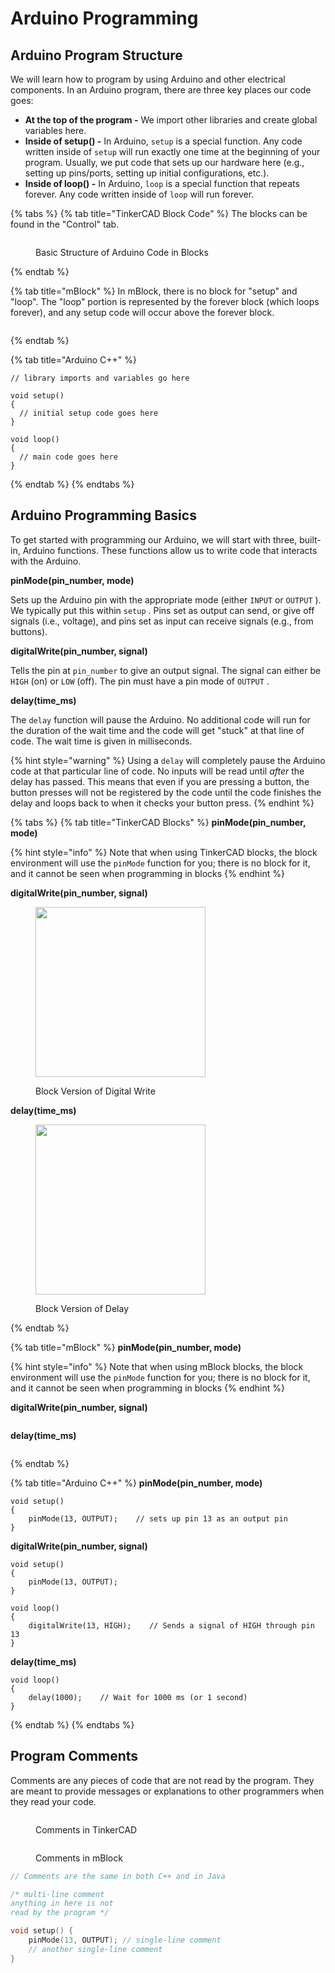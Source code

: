 # Arduino Programming

## Arduino Program Structure

We will learn how to program by using Arduino and other electrical components.  In an Arduino program, there are three key places our code goes:

* **At the top of the program -** We import other libraries and create global variables here.
* **Inside of setup() -** In Arduino, `setup` is a special function.  Any code written inside of `setup` will run exactly one time at the beginning of your program.  Usually, we put code that sets up our hardware here (e.g., setting up pins/ports, setting up initial configurations, etc.).
* **Inside of loop() -** In Arduino, `loop` is a special function that repeats forever.  Any code written inside of  `loop`  will run forever.

{% tabs %}
{% tab title="TinkerCAD Block Code" %}
The blocks can be found in the "Control" tab.

<div align="left"><figure><img src="../../.gitbook/assets/arduino_block_basic_structure.png" alt=""><figcaption><p>Basic Structure of Arduino Code in Blocks</p></figcaption></figure></div>
{% endtab %}

{% tab title="mBlock" %}
In mBlock, there is no block for "setup" and "loop".  The "loop" portion is represented by the forever block (which loops forever), and any setup code will occur above the forever block.

<figure><img src="../../.gitbook/assets/mBlock_basic_structure.png" alt=""><figcaption></figcaption></figure>
{% endtab %}

{% tab title="Arduino C++" %}
```arduino
// library imports and variables go here

void setup()
{
  // initial setup code goes here
}

void loop()
{
  // main code goes here
}
```
{% endtab %}
{% endtabs %}

## Arduino Programming Basics

To get started with programming our Arduino, we will start with three, built-in, Arduino functions.  These functions allow us to write code that interacts with the Arduino.

**pinMode(pin\_number, mode)**

Sets up the Arduino pin with the appropriate mode (either `INPUT` or `OUTPUT` ).  We typically put this within `setup` .  Pins set as output can send, or give off signals (i.e., voltage), and pins set as input can receive signals (e.g., from buttons).

**digitalWrite(pin\_number, signal)**

Tells the pin at `pin_number`  to give an output signal.  The signal can either be `HIGH` (on) or `LOW` (off).  The pin must have a pin mode of `OUTPUT` .

**delay(time\_ms)**

The `delay` function will pause the Arduino.  No additional code will run for the duration of the wait time and the code will get "stuck" at that line of code.  The wait time is given in milliseconds.

{% hint style="warning" %}
Using a `delay` will completely pause the Arduino code at that particular line of code.  No inputs will be read until _after_ the delay has passed.  This means that even if you are pressing a button, the button presses will not be registered by the code until the code finishes the delay and loops back to when it checks your button press.
{% endhint %}

{% tabs %}
{% tab title="TinkerCAD Blocks" %}
**pinMode(pin\_number, mode)**

{% hint style="info" %}
Note that when using TinkerCAD blocks, the block environment will use the `pinMode` function for you; there is no block for it, and it cannot be seen when programming in blocks
{% endhint %}

**digitalWrite(pin\_number, signal)**

<div align="left"><figure><img src="../../.gitbook/assets/arduino_block_digital_write.png" alt="" width="272"><figcaption><p>Block Version of Digital Write</p></figcaption></figure></div>

**delay(time\_ms)**

<div align="left"><figure><img src="../../.gitbook/assets/arduino_block_delay.png" alt="" width="272"><figcaption><p>Block Version of Delay</p></figcaption></figure></div>
{% endtab %}

{% tab title="mBlock" %}
**pinMode(pin\_number, mode)**

{% hint style="info" %}
Note that when using mBlock blocks, the block environment will use the `pinMode` function for you; there is no block for it, and it cannot be seen when programming in blocks
{% endhint %}

**digitalWrite(pin\_number, signal)**

<div align="left"><figure><img src="../../.gitbook/assets/mBlock_digital_write.png" alt=""><figcaption></figcaption></figure></div>

**delay(time\_ms)**

<div align="left"><figure><img src="../../.gitbook/assets/mBlock_wait.png" alt=""><figcaption></figcaption></figure></div>
{% endtab %}

{% tab title="Arduino C++" %}
**pinMode(pin\_number, mode)**

```arduino
void setup()
{
    pinMode(13, OUTPUT);    // sets up pin 13 as an output pin
}
```

**digitalWrite(pin\_number, signal)**

```arduino
void setup()
{
    pinMode(13, OUTPUT);
}

void loop()
{
    digitalWrite(13, HIGH);    // Sends a signal of HIGH through pin 13
}
```

**delay(time\_ms)**

```arduino
void loop()
{
    delay(1000);    // Wait for 1000 ms (or 1 second)
}
```
{% endtab %}
{% endtabs %}

## Program Comments

Comments are any pieces of code that are not read by the program.  They are meant to provide messages or explanations to other programmers when they read your code.

<div align="left"><figure><img src="../../.gitbook/assets/tinkercad_comments.png" alt=""><figcaption><p>Comments in TinkerCAD</p></figcaption></figure></div>

<figure><img src="../../.gitbook/assets/mBlock_basic_structure.png" alt=""><figcaption><p>Comments in mBlock</p></figcaption></figure>

```cpp
// Comments are the same in both C++ and in Java

/* multi-line comment
anything in here is not
read by the program */

void setup() {
    pinMode(13, OUTPUT); // single-line comment
    // another single-line comment
}
```
